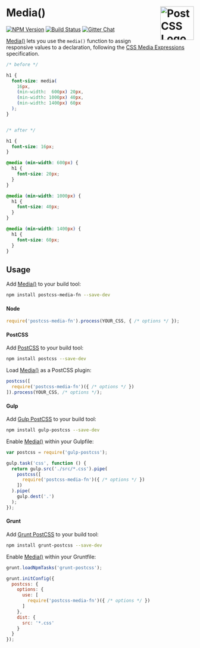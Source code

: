 # Media() [<img src="https://postcss.github.io/postcss/logo.svg" alt="PostCSS Logo" width="90" height="90" align="right">][postcss]

[![NPM Version][npm-img]][npm-url]
[![Build Status][cli-img]][cli-url]
[![Gitter Chat][git-image]][git-url]

[Media()] lets you use the `media()` function to assign responsive values to a declaration, following the [CSS Media Expressions] specification.

```css
/* before */

h1 {
  font-size: media(
    16px,
    (min-width:  600px) 20px,
    (min-width: 1000px) 40px,
    (min-width: 1400px) 60px
  );
}


/* after */

h1 {
  font-size: 16px;
}

@media (min-width: 600px) {
  h1 {
    font-size: 20px;
  }
}

@media (min-width: 1000px) {
  h1 {
    font-size: 40px;
  }
}

@media (min-width: 1400px) {
  h1 {
    font-size: 60px;
  }
}
```

## Usage

Add [Media()] to your build tool:

```bash
npm install postcss-media-fn --save-dev
```

#### Node

```js
require('postcss-media-fn').process(YOUR_CSS, { /* options */ });
```

#### PostCSS

Add [PostCSS] to your build tool:

```bash
npm install postcss --save-dev
```

Load [Media()] as a PostCSS plugin:

```js
postcss([
  require('postcss-media-fn')({ /* options */ })
]).process(YOUR_CSS, /* options */);
```

#### Gulp

Add [Gulp PostCSS] to your build tool:

```bash
npm install gulp-postcss --save-dev
```

Enable [Media()] within your Gulpfile:

```js
var postcss = require('gulp-postcss');

gulp.task('css', function () {
  return gulp.src('./src/*.css').pipe(
    postcss([
      require('postcss-media-fn')({ /* options */ })
    ])
  ).pipe(
    gulp.dest('.')
  );
});
```

#### Grunt

Add [Grunt PostCSS] to your build tool:

```bash
npm install grunt-postcss --save-dev
```

Enable [Media()] within your Gruntfile:

```js
grunt.loadNpmTasks('grunt-postcss');

grunt.initConfig({
  postcss: {
    options: {
      use: [
        require('postcss-media-fn')({ /* options */ })
      ]
    },
    dist: {
      src: '*.css'
    }
  }
});
```

[npm-url]: https://www.npmjs.com/package/postcss-media-fn
[npm-img]: https://img.shields.io/npm/v/postcss-media-fn.svg
[cli-url]: https://travis-ci.org/jonathantneal/postcss-media-fn
[cli-img]: https://img.shields.io/travis/jonathantneal/postcss-media-fn.svg
[git-url]: https://gitter.im/postcss/postcss
[git-image]: https://img.shields.io/badge/chat-gitter-blue.svg

[Media()]: https://github.com/jonathantneal/postcss-media-fn
[CSS Media Expressions]: https://jonathantneal.github.io/media-expressions-spec/
[PostCSS]: https://github.com/postcss/postcss
[Gulp PostCSS]: https://github.com/postcss/gulp-postcss
[Grunt PostCSS]: https://github.com/nDmitry/grunt-postcss
